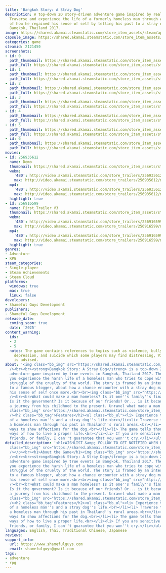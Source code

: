 ```yaml
---
title: 'Bangkok Story: A Stray Dog'
description: A top-down 2D story-driven adventure game inspired by real-life events.
  Traverse and experience the life of a formerly homeless man through an interview
  of how he regained his sense of self by telling his past to a stray dog. Set in
  Bangkok, Thailand 2017.
image: https://shared.akamai.steamstatic.com/store_item_assets/steam/apps/2121450/header.jpg?t=1732783806
capsule_image: https://shared.akamai.steamstatic.com/store_item_assets/steam/apps/2121450/capsule_231x87.jpg?t=1732783806
categories: game
steamid: 2121450
screenshots:
- id: 0
  path_thumbnail: https://shared.akamai.steamstatic.com/store_item_assets/steam/apps/2121450/ss_383cec9493d8a37f1fba0ba82ef8d6a07c13d495.600x338.jpg?t=1732783806
  path_full: https://shared.akamai.steamstatic.com/store_item_assets/steam/apps/2121450/ss_383cec9493d8a37f1fba0ba82ef8d6a07c13d495.1920x1080.jpg?t=1732783806
- id: 1
  path_thumbnail: https://shared.akamai.steamstatic.com/store_item_assets/steam/apps/2121450/ss_33a5bb3dcd451ea23326bfa29fea096786e7aefd.600x338.jpg?t=1732783806
  path_full: https://shared.akamai.steamstatic.com/store_item_assets/steam/apps/2121450/ss_33a5bb3dcd451ea23326bfa29fea096786e7aefd.1920x1080.jpg?t=1732783806
- id: 2
  path_thumbnail: https://shared.akamai.steamstatic.com/store_item_assets/steam/apps/2121450/ss_7c079cc94a9e497ec88f4b2b293a4df246eb4645.600x338.jpg?t=1732783806
  path_full: https://shared.akamai.steamstatic.com/store_item_assets/steam/apps/2121450/ss_7c079cc94a9e497ec88f4b2b293a4df246eb4645.1920x1080.jpg?t=1732783806
- id: 3
  path_thumbnail: https://shared.akamai.steamstatic.com/store_item_assets/steam/apps/2121450/ss_d1477ea4fc06fea6cc9a163a3fd63e4efc102ee6.600x338.jpg?t=1732783806
  path_full: https://shared.akamai.steamstatic.com/store_item_assets/steam/apps/2121450/ss_d1477ea4fc06fea6cc9a163a3fd63e4efc102ee6.1920x1080.jpg?t=1732783806
- id: 4
  path_thumbnail: https://shared.akamai.steamstatic.com/store_item_assets/steam/apps/2121450/ss_464517bc0a245eeb1058756541ce696971e59f95.600x338.jpg?t=1732783806
  path_full: https://shared.akamai.steamstatic.com/store_item_assets/steam/apps/2121450/ss_464517bc0a245eeb1058756541ce696971e59f95.1920x1080.jpg?t=1732783806
- id: 5
  path_thumbnail: https://shared.akamai.steamstatic.com/store_item_assets/steam/apps/2121450/ss_2d6a92794854751ad448e0283d6516ebe9851df4.600x338.jpg?t=1732783806
  path_full: https://shared.akamai.steamstatic.com/store_item_assets/steam/apps/2121450/ss_2d6a92794854751ad448e0283d6516ebe9851df4.1920x1080.jpg?t=1732783806
- id: 6
  path_thumbnail: https://shared.akamai.steamstatic.com/store_item_assets/steam/apps/2121450/ss_1bbc23df9508830b6464713d4990499a5845ee7c.600x338.jpg?t=1732783806
  path_full: https://shared.akamai.steamstatic.com/store_item_assets/steam/apps/2121450/ss_1bbc23df9508830b6464713d4990499a5845ee7c.1920x1080.jpg?t=1732783806
movies:
- id: 256935612
  name: Demo
  thumbnail: https://shared.akamai.steamstatic.com/store_item_assets/steam/apps/256935612/movie.293x165.jpg?t=1678808821
  webm:
    '480': http://video.akamai.steamstatic.com/store_trailers/256935612/movie480_vp9.webm?t=1678808821
    max: http://video.akamai.steamstatic.com/store_trailers/256935612/movie_max_vp9.webm?t=1678808821
  mp4:
    '480': http://video.akamai.steamstatic.com/store_trailers/256935612/movie480.mp4?t=1678808821
    max: http://video.akamai.steamstatic.com/store_trailers/256935612/movie_max.mp4?t=1678808821
  highlight: true
- id: 256916599
  name: First Trailer V3
  thumbnail: https://shared.akamai.steamstatic.com/store_item_assets/steam/apps/256916599/movie.293x165.jpg?t=1668617089
  webm:
    '480': http://video.akamai.steamstatic.com/store_trailers/256916599/movie480_vp9.webm?t=1668617089
    max: http://video.akamai.steamstatic.com/store_trailers/256916599/movie_max_vp9.webm?t=1668617089
  mp4:
    '480': http://video.akamai.steamstatic.com/store_trailers/256916599/movie480.mp4?t=1668617089
    max: http://video.akamai.steamstatic.com/store_trailers/256916599/movie_max.mp4?t=1668617089
  highlight: true
genres:
- Adventure
- RPG
steam_categories:
- Single-player
- Steam Achievements
- Steam Cloud
platforms:
  windows: true
  mac: true
  linux: false
developers:
- Shameful Guys Development
publishers:
- Shameful Guys Development
release_date:
  coming_soon: true
  date: '2025'
content_warning:
  ids:
  - 2
  - 5
  notes: The game contains references to topics such as violence, bullying, trauma,
    depression, and suicide which some players may find distressing, Viewer discretion
    is advised.
about: '<img class="bb_img" src="https://shared.akamai.steamstatic.com/store_item_assets/steam/apps/2121450/extras/BSASD_Steam_Join_Discord_NEW.png?t=1732783806"
  /><br><br><strong>Bangkok Story: A Stray Dog</strong> is a top-down 2D story-driven
  adventure game inspired by true events in Bangkok, Thailand 2017. The game lets
  you experience the harsh life of a homeless man who tries to cope with his mental
  struggle of the cruelty of the world. The story is framed by an interview he gives
  to a famous blogger, about how a chance encounter with a stray dog made him regain
  his sense of self once more.<br><br><img class="bb_img" src="https://shared.akamai.steamstatic.com/store_item_assets/steam/apps/2121450/extras/about_this_game_gif1.gif?t=1732783806"
  /><br><br>What could make a man homeless? Is it one''s family''s financial situation?
  Is it the government? Is it because of our friends? Or... is it because of oneself?<br><br>Explore
  a journey from his childhood to the present. Unravel what made a man lose everything.<br><br><img
  class="bb_img" src="https://shared.akamai.steamstatic.com/store_item_assets/steam/apps/2121450/extras/about_this_game_gif2.gif?t=1732783806"
  /><h2 class="bb_tag">Features</h2><ul class="bb_ul"><li> Experience the struggle
  of a homeless man''s and a stray dog''s life.<br></li><li> Traverse the life of
  a homeless man through his past in Thailand''s rural areas.<br></li><li> Show different
  ways to show affections for the dog.<br></li><li> The game tells thought-provoking
  ways of how to live a proper life.<br></li><li> If you are sensitive about animals,
  friends, or family, I can''t guarantee that you won''t cry.</li></ul>'
detailed_description: '<h1>WISHLIST &amp; FOLLOW TO GET NOTIFIED WHEN LAUNCHED!!!</h1><p><img
  class="bb_img" src="https://shared.akamai.steamstatic.com/store_item_assets/steam/apps/2121450/extras/Wishlist_gif_cropped.gif?t=1732783806"
  /></p><br><h1>About the Game</h1><img class="bb_img" src="https://shared.akamai.steamstatic.com/store_item_assets/steam/apps/2121450/extras/BSASD_Steam_Join_Discord_NEW.png?t=1732783806"
  /><br><br><strong>Bangkok Story: A Stray Dog</strong> is a top-down 2D story-driven
  adventure game inspired by true events in Bangkok, Thailand 2017. The game lets
  you experience the harsh life of a homeless man who tries to cope with his mental
  struggle of the cruelty of the world. The story is framed by an interview he gives
  to a famous blogger, about how a chance encounter with a stray dog made him regain
  his sense of self once more.<br><br><img class="bb_img" src="https://shared.akamai.steamstatic.com/store_item_assets/steam/apps/2121450/extras/about_this_game_gif1.gif?t=1732783806"
  /><br><br>What could make a man homeless? Is it one''s family''s financial situation?
  Is it the government? Is it because of our friends? Or... is it because of oneself?<br><br>Explore
  a journey from his childhood to the present. Unravel what made a man lose everything.<br><br><img
  class="bb_img" src="https://shared.akamai.steamstatic.com/store_item_assets/steam/apps/2121450/extras/about_this_game_gif2.gif?t=1732783806"
  /><h2 class="bb_tag">Features</h2><ul class="bb_ul"><li> Experience the struggle
  of a homeless man''s and a stray dog''s life.<br></li><li> Traverse the life of
  a homeless man through his past in Thailand''s rural areas.<br></li><li> Show different
  ways to show affections for the dog.<br></li><li> The game tells thought-provoking
  ways of how to live a proper life.<br></li><li> If you are sensitive about animals,
  friends, or family, I can''t guarantee that you won''t cry.</li></ul>'
languages: English, Thai, Traditional Chinese, Japanese
reviews:
support_info:
  url: https://www.shamefulguys.com
  email: shamefulguys@gmail.com
tags:
- adventure
- rpg
---
```


